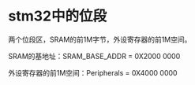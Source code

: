 # stm32中的位段

两个位段区，SRAM的前1M字节，外设寄存器的前1M空间。

SRAM的基地址：SRAM_BASE_ADDR = 0X2000 0000

外设寄存器的前1M空间：Peripherals = 0X4000 0000




